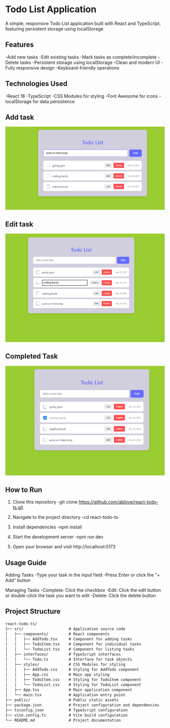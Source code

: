 # Todo List Application

A simple, responsive Todo List application built with React and TypeScript, featuring persistent storage using localStorage

## Features

-Add new tasks
-Edit existing tasks
-Mark tasks as complete/incomplete
-Delete tasks
-Persistent storage using localStorage
-Clean and modern UI
-Fully responsive design
-Keyboard-friendly operations

## Technologies Used

-React 18
-TypeScript
-CSS Modules for styling
-Font Awesome for icons
-localStorage for data persistence

## Add task

![Screenshot 1](screenshots/add_tasks.png)

## Edit task

![Screenshot 2](screenshots/edit_tasks.png)

## Completed Task

![Screenshot 3](screenshots/task_completed.png)

## How to Run

1. Clone this repository
   -git clone https://github.com/ablove/react-todo-ts.git

2. Navigate to the project directory
   -cd react-todo-ts

3. Install dependencies
   -npm install

4. Start the development server
   -npm run dev

5. Open your browser and visit http://localhost:5173

## Usage Guide

Adding Tasks
-Type your task in the input field
-Press Enter or click the "+ Add" button

Managing Tasks
-Complete: Click the checkbox
-Edit: Click the edit button or double-click the task you want to edit
-Delete: Click the delete button

## Project Structure

```
react-todo-ts/
├── src/                    # Application source code
│   ├── components/         # React components
│   │   ├── AddTodo.tsx     # Component for adding tasks
│   │   ├── TodoItem.tsx    # Component for individual tasks
│   │   └── TodoList.tsx    # Component for listing tasks
│   ├── interfaces/         # TypeScript interfaces
│   │   └── Todo.ts         # Interface for task objects
│   ├── styles/             # CSS Modules for styling
│   │   ├── AddTodo.css     # Styling for AddTodo component
│   │   ├── App.css         # Main app styling
│   │   ├── TodoItem.css    # Styling for TodoItem component
│   │   └── TodoList.css    # Styling for TodoList component
│   ├── App.tsx             # Main application component
│   └── main.tsx            # Application entry point
├── public/                 # Public static assets
├── package.json            # Project configuration and dependencies
├── tsconfig.json           # TypeScript configuration
├── vite.config.ts          # Vite build configuration
└── README.md               # Project documentation
```
